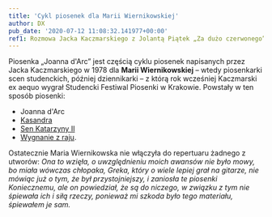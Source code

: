 ```yaml
---
title: 'Cykl piosenek dla Marii Wiernikowskiej'
author: DX
pub_date: '2020-07-12 11:08:32.141977+00:00'
ref1: Rozmowa Jacka Kaczmarskiego z Jolantą Piątek „Za dużo czerwonego”, miesięcznik literacki „Odra”, numery 481–484
---
```


Piosenka „Joanna d'Arc” jest częścią cyklu piosenek napisanych przez Jacka Kaczmarskiego w 1978 dla **Marii Wiernikowskiej** – wtedy piosenkarki scen studenckich, później dziennikarki – z którą rok wcześniej Kaczmarski ex aequo wygrał Studencki Festiwal Piosenki w Krakowie. Powstały w ten sposób piosenki:

- Joanna d'Arc
 - [Kasandra](https://www.piosenkaztekstem.pl/opracowanie/jacek\-kaczmarski\-kasandra/)
 - [Sen Katarzyny II](https://www.piosenkaztekstem.pl/opracowanie/jacek\-kaczmarski\-sen\-katarzyny\-ii/)
 - [Wygnanie z raju](https://www.piosenkaztekstem.pl/opracowanie/jacek\-kaczmarski\-wygnanie\-z\-raju/).

Ostatecznie Maria Wiernikowska nie włączyła do repertuaru żadnego z utworów: _Ona to wzięła, o uwzględnieniu moich awansów nie było mowy, bo miała wówczas chłopaka, Greka, który o wiele lepiej grał na gitarze, nie mówiąc już o tym, że był przystojniejszy, i zaniosła te piosenki Koniecznemu, ale on powiedział, że są do niczego, w związku z tym nie śpiewała ich i siłą rzeczy, ponieważ mi szkoda było tego materiału, śpiewałem je sam._